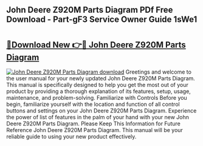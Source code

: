 ## John Deere Z920M Parts Diagram PDf Free Download - Part-gF3 Service Owner Guide 1sWe1

# <h2><a href="http://dfho8ce.blite.top/?on=John+Deere+Z920M+Parts+Diagram">🔗Download New 👉🔴 John Deere Z920M Parts Diagram</a></h2>

[![John Deere Z920M Parts Diagram download](https://i.imgur.com/lujVjoI.png)](http://dfho8ce.blite.top/?on=John+Deere+Z920M+Parts+Diagram)
Greetings and welcome to the user manual for your newly updated John Deere Z920M Parts Diagram. This manual is specifically designed to help you get the most out of your product by providing a thorough explanation of its features, setup, usage, maintenance, and problem-solving. Familiarize with Controls Before you begin, familiarize yourself with the location and function of all control buttons and settings on your John Deere Z920M Parts Diagram. Experience the power of list of features in the palm of your hand with your new John Deere Z920M Parts Diagram. Please Keep This Information for Future Reference John Deere Z920M Parts Diagram. This manual will be your reliable guide to using your new product effectively.
